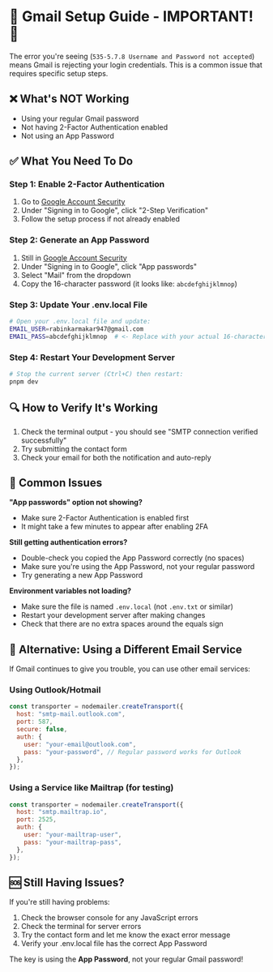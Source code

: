 # 🚨 Gmail Setup Guide - IMPORTANT! 🚨

The error you're seeing (`535-5.7.8 Username and Password not accepted`) means Gmail is rejecting your login credentials. This is a common issue that requires specific setup steps.

## ❌ What's NOT Working

- Using your regular Gmail password
- Not having 2-Factor Authentication enabled
- Not using an App Password

## ✅ What You Need To Do

### Step 1: Enable 2-Factor Authentication

1. Go to [Google Account Security](https://myaccount.google.com/security)
2. Under "Signing in to Google", click "2-Step Verification"
3. Follow the setup process if not already enabled

### Step 2: Generate an App Password

1. Still in [Google Account Security](https://myaccount.google.com/security)
2. Under "Signing in to Google", click "App passwords"
3. Select "Mail" from the dropdown
4. Copy the 16-character password (it looks like: `abcdefghijklmnop`)

### Step 3: Update Your .env.local File

```bash
# Open your .env.local file and update:
EMAIL_USER=rabinkarmakar947@gmail.com
EMAIL_PASS=abcdefghijklmnop  # <- Replace with your actual 16-character app password
```

### Step 4: Restart Your Development Server

```bash
# Stop the current server (Ctrl+C) then restart:
pnpm dev
```

## 🔍 How to Verify It's Working

1. Check the terminal output - you should see "SMTP connection verified successfully"
2. Try submitting the contact form
3. Check your email for both the notification and auto-reply

## 🐛 Common Issues

**"App passwords" option not showing?**

- Make sure 2-Factor Authentication is enabled first
- It might take a few minutes to appear after enabling 2FA

**Still getting authentication errors?**

- Double-check you copied the App Password correctly (no spaces)
- Make sure you're using the App Password, not your regular password
- Try generating a new App Password

**Environment variables not loading?**

- Make sure the file is named `.env.local` (not `.env.txt` or similar)
- Restart your development server after making changes
- Check that there are no extra spaces around the equals sign

## 📧 Alternative: Using a Different Email Service

If Gmail continues to give you trouble, you can use other email services:

### Using Outlook/Hotmail

```javascript
const transporter = nodemailer.createTransport({
  host: "smtp-mail.outlook.com",
  port: 587,
  secure: false,
  auth: {
    user: "your-email@outlook.com",
    pass: "your-password", // Regular password works for Outlook
  },
});
```

### Using a Service like Mailtrap (for testing)

```javascript
const transporter = nodemailer.createTransport({
  host: "smtp.mailtrap.io",
  port: 2525,
  auth: {
    user: "your-mailtrap-user",
    pass: "your-mailtrap-pass",
  },
});
```

## 🆘 Still Having Issues?

If you're still having problems:

1. Check the browser console for any JavaScript errors
2. Check the terminal for server errors
3. Try the contact form and let me know the exact error message
4. Verify your .env.local file has the correct App Password

The key is using the **App Password**, not your regular Gmail password!
